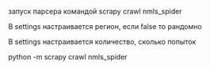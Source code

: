 запуск парсера командой scrapy crawl nmls_spider

В settings настраивается регион, если false то рандомно

В settings настраивается количество, сколько попыток

python -m scrapy crawl nmls_spider